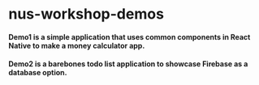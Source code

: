 # nus-workshop-demos

#### Demo1 is a simple application that uses common components in React Native to make a money calculator app.

#### Demo2 is a barebones todo list application to showcase Firebase as a database option. 
